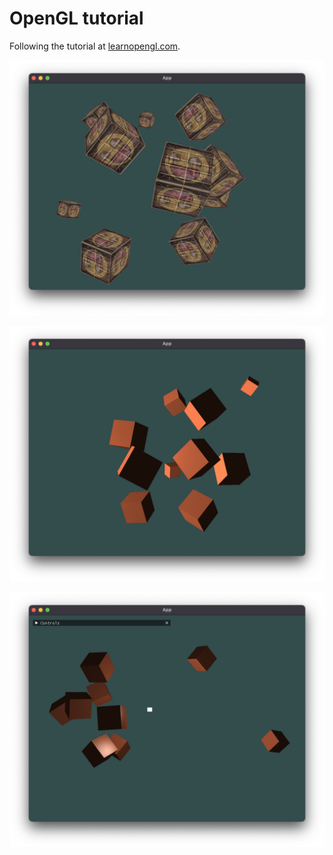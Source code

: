 # OpenGL tutorial

Following the tutorial at [learnopengl.com](https://learnopengl.com/).

![Result of the "getting started" section](./readme_files/getting_started_result.png)

![Result of the "lighting" sub-section](./readme_files/lighting.png)

![Result of the "materials" sub-section](./readme_files/advanced_lighting.png)
